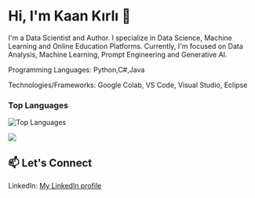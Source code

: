 <h1>Hi, I'm Kaan Kırlı 👋</h1> 

I'm a Data Scientist and Author. I specialize in Data Science, Machine Learning and Online Education Platforms. Currently, I'm focused on Data Analysis, Machine Learning, Prompt Engineering and Generative AI.

Programming Languages: Python,C#,Java

Technologies/Frameworks: Google Colab, VS Code, Visual Studio, Eclipse



### Top Languages

![Top Languages](https://github-readme-stats.vercel.app/api/top-langs/?username=kaankrli&layout=compact&theme=dark)


<picture>
  <source
    srcset="https://github-readme-stats.vercel.app/api?username=kaankrli&show_icons=true&theme=dark"
    media="(prefers-color-scheme: dark)"
  />
  <source
    srcset="https://github-readme-stats.vercel.app/api?username=kaankrli&show_icons=true"
    media="(prefers-color-scheme: light), (prefers-color-scheme: no-preference)"
  />
  <img src="https://github-readme-stats.vercel.app/api?username=kaankrli&show_icons=true" />
</picture>


<h2>📫 Let's Connect</h2>
    
  LinkedIn: <a href="https://www.linkedin.com/in/kaank%C4%B1rl%C4%B1">My LinkedIn profile</a></li>
